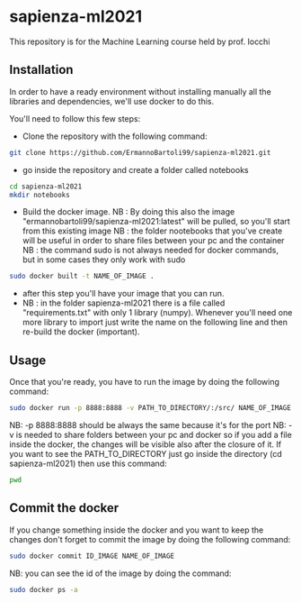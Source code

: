 # sapienza-ml2021
This repository is for the Machine Learning course held by prof. Iocchi

## Installation

In order to have a ready environment without installing manually all the libraries and dependencies, we'll use docker to do this.

You'll need to follow this few steps:

- Clone the repository with the following command:

```bash
git clone https://github.com/ErmannoBartoli99/sapienza-ml2021.git
```
- go inside the repository and create a folder called notebooks

```bash
cd sapienza-ml2021
mkdir notebooks
```

- Build the docker image. 
NB : By doing this also the image "ermannobartoli99/sapienza-ml2021:latest" will be pulled, so you'll start from this existing image
NB : the folder nootebooks that you've create will be useful in order to share files between your pc and the container
NB : the command sudo is not always needed for docker commands, but in some cases they only work with sudo

```bash
sudo docker built -t NAME_OF_IMAGE .
```

- after this step you'll have your image that you can run.
- NB : in the folder sapienza-ml2021 there is a file called "requirements.txt" with only 1 library (numpy). Whenever you'll need one more library to import just write the name on the following line and then re-build the docker (important).

## Usage
Once that you're ready, you have to run the image by doing the following command:

```bash
sudo docker run -p 8888:8888 -v PATH_TO_DIRECTORY/:/src/ NAME_OF_IMAGE
```
NB: -p 8888:8888 should be always the same because it's for the port
NB: -v is needed to share folders between your pc and docker so if you add a file inside the docker, the changes will be visible also after the closure of it.
If you want to see the PATH_TO_DIRECTORY just go inside the directory (cd sapienza-ml2021) then use this command:
```bash
pwd
```

## Commit the docker
If you change something inside the docker and you want to keep the changes don't forget to commit the image by doing the following command:
```bash
sudo docker commit ID_IMAGE NAME_OF_IMAGE
```
NB: you can see the id of the image by doing the command:
```bash
sudo docker ps -a
```

